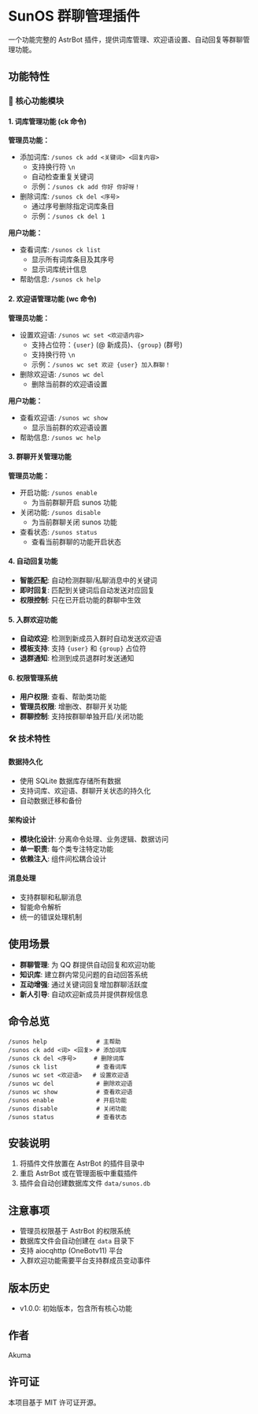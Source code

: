 # SunOS 群聊管理插件

一个功能完整的 AstrBot 插件，提供词库管理、欢迎语设置、自动回复等群聊管理功能。

## 功能特性

### 🔧 核心功能模块

#### 1. 词库管理功能 (ck 命令)
**管理员功能：**
- 添加词库: `/sunos ck add <关键词> <回复内容>`
  - 支持换行符 `\n`
  - 自动检查重复关键词
  - 示例：`/sunos ck add 你好 你好呀！`
- 删除词库: `/sunos ck del <序号>`
  - 通过序号删除指定词库条目
  - 示例：`/sunos ck del 1`

**用户功能：**
- 查看词库: `/sunos ck list`
  - 显示所有词库条目及其序号
  - 显示词库统计信息
- 帮助信息: `/sunos ck help`

#### 2. 欢迎语管理功能 (wc 命令)
**管理员功能：**
- 设置欢迎语: `/sunos wc set <欢迎语内容>`
  - 支持占位符：`{user}` (@ 新成员)、`{group}` (群号)
  - 支持换行符 `\n`
  - 示例：`/sunos wc set 欢迎 {user} 加入群聊！`
- 删除欢迎语: `/sunos wc del`
  - 删除当前群的欢迎语设置

**用户功能：**
- 查看欢迎语: `/sunos wc show`
  - 显示当前群的欢迎语设置
- 帮助信息: `/sunos wc help`

#### 3. 群聊开关管理功能
**管理员功能：**
- 开启功能: `/sunos enable`
  - 为当前群聊开启 sunos 功能
- 关闭功能: `/sunos disable`
  - 为当前群聊关闭 sunos 功能
- 查看状态: `/sunos status`
  - 查看当前群聊的功能开启状态

#### 4. 自动回复功能
- **智能匹配**: 自动检测群聊/私聊消息中的关键词
- **即时回复**: 匹配到关键词后自动发送对应回复
- **权限控制**: 只在已开启功能的群聊中生效

#### 5. 入群欢迎功能
- **自动欢迎**: 检测到新成员入群时自动发送欢迎语
- **模板支持**: 支持 `{user}` 和 `{group}` 占位符
- **退群通知**: 检测到成员退群时发送通知

#### 6. 权限管理系统
- **用户权限**: 查看、帮助类功能
- **管理员权限**: 增删改、群聊开关功能
- **群聊控制**: 支持按群聊单独开启/关闭功能

### 🛠️ 技术特性

#### 数据持久化
- 使用 SQLite 数据库存储所有数据
- 支持词库、欢迎语、群聊开关状态的持久化
- 自动数据迁移和备份

#### 架构设计
- **模块化设计**: 分离命令处理、业务逻辑、数据访问
- **单一职责**: 每个类专注特定功能
- **依赖注入**: 组件间松耦合设计

#### 消息处理
- 支持群聊和私聊消息
- 智能命令解析
- 统一的错误处理机制

## 使用场景

- **群聊管理**: 为 QQ 群提供自动回复和欢迎功能
- **知识库**: 建立群内常见问题的自动回答系统
- **互动增强**: 通过关键词回复增加群聊活跃度
- **新人引导**: 自动欢迎新成员并提供群规信息

## 命令总览

```
/sunos help              # 主帮助
/sunos ck add <词> <回复> # 添加词库
/sunos ck del <序号>     # 删除词库
/sunos ck list           # 查看词库
/sunos wc set <欢迎语>   # 设置欢迎语
/sunos wc del            # 删除欢迎语
/sunos wc show           # 查看欢迎语
/sunos enable            # 开启功能
/sunos disable           # 关闭功能
/sunos status            # 查看状态
```

## 安装说明

1. 将插件文件放置在 AstrBot 的插件目录中
2. 重启 AstrBot 或在管理面板中重载插件
3. 插件会自动创建数据库文件 `data/sunos.db`

## 注意事项

- 管理员权限基于 AstrBot 的权限系统
- 数据库文件会自动创建在 `data` 目录下
- 支持 aiocqhttp (OneBotv11) 平台
- 入群欢迎功能需要平台支持群成员变动事件

## 版本历史

- v1.0.0: 初始版本，包含所有核心功能

## 作者

Akuma

## 许可证

本项目基于 MIT 许可证开源。